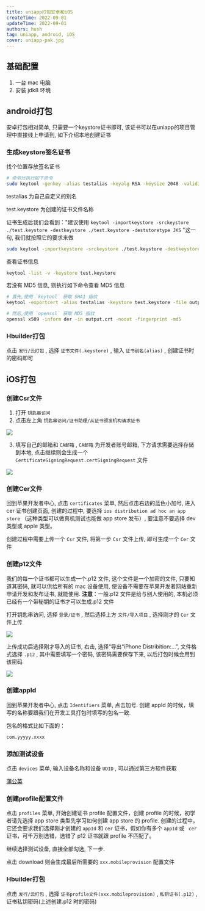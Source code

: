```yaml
---
title: uniapp打包安卓和iOS
createTime: 2022-09-01
updateTime: 2022-09-01
authors: hush
tag: uniapp, android, iOS
cover: uniapp-pak.jpg
---
```


## 基础配置

1. 一台 mac 电脑
2. 安装 jdk8 环境

## android打包

安卓打包相对简单, 只需要一个keystore证书即可, 该证书可以在uniapp的项目管理中直接线上申请到, 如下介绍本地创建证书

### 生成keystore签名证书

找个位置存放签名证书

```bash
# 命令行执行如下命令
sudo keytool -genkey -alias testalias -keyalg RSA -keysize 2048 -validity 36500 -keystore test.keystore
```

testalias 为自己自定义的别名

test.keystore 为创建的证书文件名称

证书生成后我们会看到："建议使用 `keytool -importkeystore -srckeystore ./test.keystore -destkeystore ./test.keystore -deststoretype JKS` "这一句, 我们就按照它的要求来做

```bash
sudo keytool -importkeystore -srckeystore ./test.keystore -destkeystore ./test.keystore -deststoretype JKS
```

查看证书信息

```bash
keytool -list -v -keystore test.keystore
```

若没有 MD5 信息, 则执行如下命令查看 MD5 信息

```bash
# 首先,使用 `keytool` 获取 SHA1 指纹
keytool -exportcert -alias testalias -keystore test.keystore -file output.crt

# 然后,使用 `openssl` 获取 MD5 指纹
openssl x509 -inform der -in output.crt -noout -fingerprint -md5
```

### Hbuilder打包

点击 `发行/云打包` , 选择 `证书文件(.keystore)` , 输入 `证书别名(alias)` , 创建证书时的密码即可

## iOS打包

### 创建Csr文件

1. 打开 `钥匙串访问`
2. 点击左上角 `钥匙串访问/证书助理/从证书颁发机构请求证书`

![](/images/uniapp-pak/ios01.jpg)

3. 填写自己的邮箱和 `CA邮箱` ,  `CA邮箱` 为开发者账号邮箱, 下方请求需要选择存储到本地, 点击继续则会生成一个`CertificateSigningRequest.certSigningRequest` 文件

![](/images/uniapp-pak/ios02.jpg)

### 创建Cer文件

回到苹果开发者中心, 点击 `certificates` 菜单, 然后点击右边的蓝色小加号, 进入 cer 证书创建页面, 创建的过程中, 要选择 `ios distribution ad hoc an app store` （这种类型可以做真机测试也能做 app store 发布）, 要注意不要选择 dev 类型或 apple 类型。

创建过程中需要上传一个 `Csr` 文件, 将第一步 `Csr` 文件上传, 即可生成一个 `Cer` 文件

### 创建p12文件

我们的每一个证书都可以生成一个.p12 文件, 这个文件是一个加密的文件, 只要知道其密码, 就可以供给所有的 mac 设备使用, 使设备不需要在苹果开发者网站重新申请开发和发布证书, 就能使用.
**注意**：一般.p12 文件是给与别人使用的, 本机必须已经有一个带秘钥的证书才可以生成.p12 文件

打开钥匙串访问, 选择 `登录/证书` , 然后选择上方 `文件/导入项目` , 选择刚才的 `Cer` 文件上传

![](/images/uniapp-pak/ios03.png)

上传成功后选择刚才导入的证书, 右击, 选择“导出“iPhone Distribition:...”, 文件格式选择 `.p12` , 其中需要填写一个密码, 该密码需要保存下来, 以后打包时候会用到该密码

![](/images/uniapp-pak/ios04.png)

### 创建appId

回到苹果开发者中心, 点击 `Identifiers` 菜单, 点击加号. 创建 appId 的时候，填写的名称要跟我们在开发工具打包时填写的包名一致.

包名的格式比如下面的：

```bash
com.yyyyy.xxxx
```

### 添加测试设备

点击 `devices` 菜单, 输入设备名称和设备 `UDID` , 可以通过第三方软件获取

[蒲公英](https://www.pgyer.com/tools/udid)

### 创建profile配置文件

点击 `profiles` 菜单, 开始创建证书 profile 配置文件，创建 profile 的时候，初学者请先选择 app store 类型先学习如何创建 app store 的 profile. 创建的过程中，它还会要求我们选择刚才创建的 `appId` 和 `cer` 证书，假如你有多个 `appId` 或 ` cer` 证书，可千万别选错，选错了 p12 证书就跟 profile 不匹配了。

继续选择测试设备, 直接全部勾选, 下一步.

点击 download 则会生成最后所需要的 `xxx.mobileprovision` 配置文件

### Hbuilder打包

点击 `发行/云打包` , 选择 `证书profile文件(xxx.mobileprovision)` , `私钥证书(.p12)` , 证书私钥密码(上述创建.p12 时的密码)

